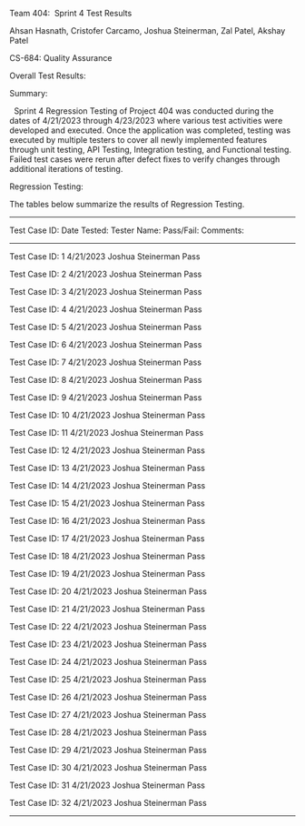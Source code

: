 Team 404:  Sprint 4 Test Results

Ahsan Hasnath, Cristofer Carcamo, Joshua Steinerman, Zal Patel, Akshay
Patel

CS-684: Quality Assurance

Overall Test Results:

Summary: 

  Sprint 4 Regression Testing of Project 404 was conducted during the
dates of 4/21/2023 through 4/23/2023 where various test activities were
developed and executed. Once the application was completed, testing was
executed by multiple testers to cover all newly implemented features
through unit testing, API Testing, Integration testing, and Functional
testing. Failed test cases were rerun after defect fixes to verify
changes through additional iterations of testing.

   Regression Testing: 

   The tables below summarize the results of Regression Testing.

  ---------------------------------------------------------------------------
  Test Case ID:     Date Tested:   Tester Name:    Pass/Fail:   Comments:
  ----------------- -------------- --------------- ------------ -------------

  Test Case ID: 1    4/21/2023      Joshua Steinerman Pass                               

  Test Case ID: 2    4/21/2023      Joshua Steinerman Pass                            

  Test Case ID: 3    4/21/2023      Joshua Steinerman Pass                             

  Test Case ID: 4    4/21/2023      Joshua Steinerman Pass
  
  Test Case ID: 5    4/21/2023      Joshua Steinerman Pass                         

  Test Case ID: 6    4/21/2023      Joshua Steinerman Pass

  Test Case ID: 7    4/21/2023      Joshua Steinerman Pass                               

  Test Case ID: 8    4/21/2023      Joshua Steinerman Pass                            

  Test Case ID: 9    4/21/2023      Joshua Steinerman Pass                             

  Test Case ID: 10    4/21/2023      Joshua Steinerman Pass
  
  Test Case ID: 11    4/21/2023      Joshua Steinerman Pass                         

  Test Case ID: 12    4/21/2023      Joshua Steinerman Pass

  Test Case ID: 13    4/21/2023      Joshua Steinerman Pass                             

  Test Case ID: 14    4/21/2023      Joshua Steinerman Pass                               

  Test Case ID: 15    4/21/2023      Joshua Steinerman Pass                            

  Test Case ID: 16    4/21/2023      Joshua Steinerman Pass                             

  Test Case ID: 17    4/21/2023      Joshua Steinerman Pass

  Test Case ID: 18    4/21/2023      Joshua Steinerman Pass                            

  Test Case ID: 19    4/21/2023      Joshua Steinerman Pass                             

  Test Case ID: 20    4/21/2023      Joshua Steinerman Pass
  
  Test Case ID: 21    4/21/2023      Joshua Steinerman Pass                         

  Test Case ID: 22    4/21/2023      Joshua Steinerman Pass

  Test Case ID: 23    4/21/2023      Joshua Steinerman Pass                             

  Test Case ID: 24    4/21/2023      Joshua Steinerman Pass                               

  Test Case ID: 25    4/21/2023      Joshua Steinerman Pass                            

  Test Case ID: 26    4/21/2023      Joshua Steinerman Pass                         

  Test Case ID: 27    4/21/2023      Joshua Steinerman Pass

  Test Case ID: 28    4/21/2023      Joshua Steinerman Pass                               

  Test Case ID: 29    4/21/2023      Joshua Steinerman Pass                            

  Test Case ID: 30    4/21/2023      Joshua Steinerman Pass                             

  Test Case ID: 31    4/21/2023      Joshua Steinerman Pass
  
  Test Case ID: 32    4/21/2023      Joshua Steinerman Pass                         

  
  ---------------------------------------------------------------------------
